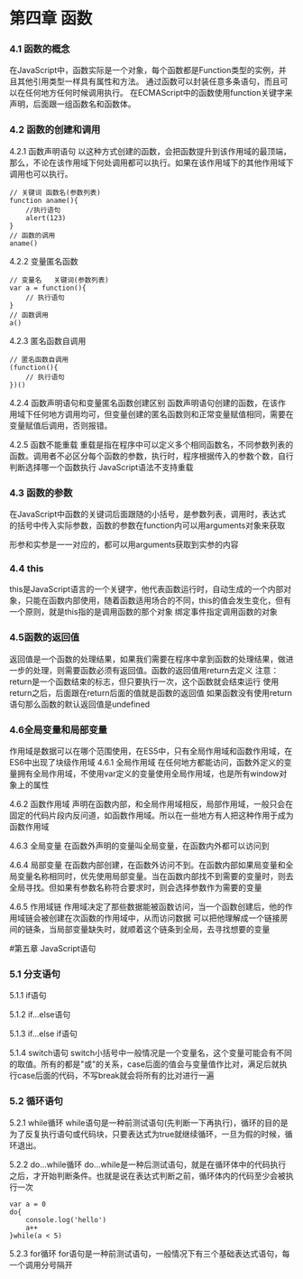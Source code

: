 # 第四章 函数
### 4.1 函数的概念
在JavaScript中，函数实际是一个对象，每个函数都是Function类型的实例，并且其他引用类型一样具有属性和方法。
通过函数可以封装任意多条语句，而且可以在任何地方任何时候调用执行。
在ECMAScript中的函数使用function关键字来声明，后面跟一组函数名和函数体。

### 4.2 函数的创建和调用
4.2.1 函数声明语句
以这种方式创建的函数，会把函数提升到该作用域的最顶端，那么，不论在该作用域下何处调用都可以执行。如果在该作用域下的其他作用域下调用也可以执行。

	// 关键词 函数名(参数列表)
    function aname(){
        //执行语句
        alert(123)
    }
    // 函数的调用
    aname()
4.2.2 变量匿名函数

	// 变量名   关键词(参数列表)
    var a = function(){
        // 执行语句
    }
    // 函数调用
    a()
4.2.3 匿名函数自调用

	// 匿名函数自调用
    (function(){
        // 执行语句
    })()
4.2.4 函数声明语句和变量匿名函数创建区别
函数声明语句创建的函数，在该作用域下任何地方调用均可，但变量创建的匿名函数则和正常变量赋值相同，需要在变量赋值后调用，否则报错。

4.2.5 函数不能重载
重载是指在程序中可以定义多个相同函数名，不同参数列表的函数。调用者不必区分每个函数的参数，执行时，程序根据传入的参数个数，自行判断选择哪一个函数执行
JavaScript语法不支持重载

### 4.3 函数的参数
在JavaScript中函数的关键词后面跟随的小括号，是参数列表，调用时，表达式的括号中传入实际参数，函数的参数在function内可以用arguments对象来获取

形参和实参是一一对应的，都可以用arguments获取到实参的内容

### 4.4 this
this是JavaScript语言的一个关键字，他代表函数运行时，自动生成的一个内部对象，只能在函数内部使用，随着函数适用场合的不同，this的值会发生变化，但有一个原则，就是this指的是调用函数的那个对象
绑定事件指定调用函数的对象

### 4.5函数的返回值
返回值是一个函数的处理结果，如果我们需要在程序中拿到函数的处理结果，做进一步的处理，则需要函数必须有返回值。函数的返回值用return去定义
注意：
return是一个函数结束的标志，但只要执行一次，这个函数就会结束运行
使用return之后，后面跟在return后面的值就是函数的返回值
如果函数没有使用return语句那么函数的默认返回值是undefined

### 4.6全局变量和局部变量
作用域是数据可以在哪个范围使用，在ES5中，只有全局作用域和函数作用域，在ES6中出现了块级作用域
4.6.1 全局作用域
在任何地方都能访问，函数外定义的变量拥有全局作用域，不使用var定义的变量使用全局作用域，也是所有window对象上的属性

4.6.2 函数作用域
声明在函数内部，和全局作用域相反，局部作用域，一般只会在固定的代码片段内反问道，如函数作用域。所以在一些地方有人把这种作用于成为函数作用域

4.6.3 全局变量
在函数外声明的变量叫全局变量，在函数内外都可以访问到

4.6.4 局部变量
在函数内部创建，在函数外访问不到。在函数内部如果局变量和全局变量名称相同时，优先使用局部变量。当在函数内部找不到需要的变量时，则去全局寻找。但如果有参数名称符合要求时，则会选择参数作为需要的变量

4.6.5 作用域链
作用域决定了那些数据能被函数访问，当一个函数创建后，他的作用域链会被创建在次函数的作用域中，从而访问数据
可以把他理解成一个链接房间的链条，当局部变量缺失时，就顺着这个链条到全局，去寻找想要的变量

#第五章 JavaScript语句
### 5.1 分支语句
5.1.1 if语句

5.1.2 if...else语句

5.1.3 if...else if语句

5.1.4 switch语句
switch小括号中一般情况是一个变量名，这个变量可能会有不同的取值。所有的都是"或"的关系，case后面的值会与变量值作比对，满足后就执行case后面的代码，不写break就会将所有的比对进行一遍

### 5.2 循环语句
5.2.1 while循环
while语句是一种前测试语句(先判断一下再执行)，循环的目的是为了反复执行语句或代码块，只要表达式为true就继续循环，一旦为假的时候，循环退出。

5.2.2 do...while循环
do...while是一种后测试语句，就是在循环体中的代码执行之后，才开始判断条件。也就是说在表达式判断之前，循环体内的代码至少会被执行一次

	var a = 0
    do{
        console.log('hello')
        a++
    }while(a < 5)
5.2.3 for循环
for语句是一种前测试语句，一般情况下有三个基础表达式语句，每一个调用分号隔开